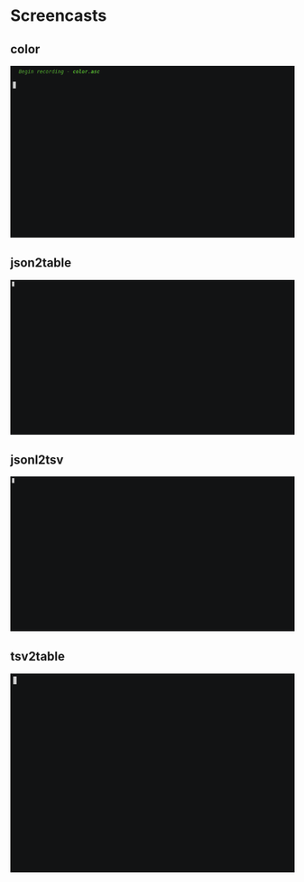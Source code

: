 # Screencasts
## color
[![color.cast](color.gif)](https://asciinema.org/a/0jmWyHoWDHAMqrnskzZ352tpl)

## json2table
[![json2table.cast](json2table.gif)](https://asciinema.org/a/ac3bfAn6VARAap0v1QYOprnpr)

## jsonl2tsv
[![jsonl2tsv.cast](jsonl2tsv.gif)](https://asciinema.org/a/MW1WVgHQACU9RGcqs4M4NHeii)

## tsv2table
[![tsv2table.cast](tsv2table.gif)](https://asciinema.org/a/4CPWOFesWpKJtZnJ0LnL81WnB)

